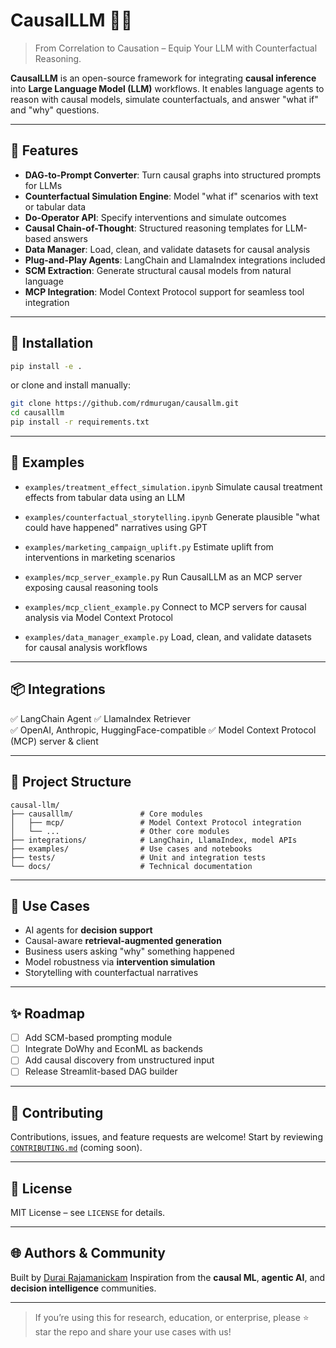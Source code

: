 # CausalLLM 🧠🔗

> From Correlation to Causation – Equip Your LLM with Counterfactual Reasoning.

**CausalLLM** is an open-source framework for integrating **causal inference** into **Large Language Model (LLM)** workflows. It enables language agents to reason with causal models, simulate counterfactuals, and answer "what if" and "why" questions.

---

## 🚀 Features

* **DAG-to-Prompt Converter**: Turn causal graphs into structured prompts for LLMs
* **Counterfactual Simulation Engine**: Model "what if" scenarios with text or tabular data
* **Do-Operator API**: Specify interventions and simulate outcomes
* **Causal Chain-of-Thought**: Structured reasoning templates for LLM-based answers
* **Data Manager**: Load, clean, and validate datasets for causal analysis
* **Plug-and-Play Agents**: LangChain and LlamaIndex integrations included
* **SCM Extraction**: Generate structural causal models from natural language
* **MCP Integration**: Model Context Protocol support for seamless tool integration

---

## 🔧 Installation

```bash
pip install -e .
```

or clone and install manually:

```bash
git clone https://github.com/rdmurugan/causallm.git
cd causalllm
pip install -r requirements.txt
```

---

## 🧺 Examples

* `examples/treatment_effect_simulation.ipynb`
  Simulate causal treatment effects from tabular data using an LLM

* `examples/counterfactual_storytelling.ipynb`
  Generate plausible "what could have happened" narratives using GPT

* `examples/marketing_campaign_uplift.py`
  Estimate uplift from interventions in marketing scenarios

* `examples/mcp_server_example.py`
  Run CausalLLM as an MCP server exposing causal reasoning tools

* `examples/mcp_client_example.py`
  Connect to MCP servers for causal analysis via Model Context Protocol

* `examples/data_manager_example.py`
  Load, clean, and validate datasets for causal analysis workflows

---

## 📦 Integrations

✅ LangChain Agent
✅ LlamaIndex Retriever  
✅ OpenAI, Anthropic, HuggingFace-compatible
✅ Model Context Protocol (MCP) server & client

---

## 📁 Project Structure

```
causal-llm/
├── causalllm/               # Core modules
│   ├── mcp/                 # Model Context Protocol integration
│   └── ...                  # Other core modules
├── integrations/            # LangChain, LlamaIndex, model APIs  
├── examples/                # Use cases and notebooks
├── tests/                   # Unit and integration tests
└── docs/                    # Technical documentation
```

---

## 🧠 Use Cases

* AI agents for **decision support**
* Causal-aware **retrieval-augmented generation**
* Business users asking "why" something happened
* Model robustness via **intervention simulation**
* Storytelling with counterfactual narratives

---

## ✨ Roadmap

* [ ] Add SCM-based prompting module
* [ ] Integrate DoWhy and EconML as backends
* [ ] Add causal discovery from unstructured input
* [ ] Release Streamlit-based DAG builder

---

## 🤝 Contributing

Contributions, issues, and feature requests are welcome!
Start by reviewing [`CONTRIBUTING.md`](CONTRIBUTING.md) (coming soon).

---

## 📄 License

MIT License – see `LICENSE` for details.

---

## 🌐 Authors & Community

Built by [Durai Rajamanickam](https://www.linkedin.com/in/duraivc/)
Inspiration from the **causal ML**, **agentic AI**, and **decision intelligence** communities.

---

> If you’re using this for research, education, or enterprise, please ⭐ star the repo and share your use cases with us!
